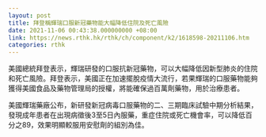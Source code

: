 ```yaml
---
layout: post
title: 拜登稱輝瑞口服新冠藥物能大幅降低住院及死亡風險
date: 2021-11-06 00:43:38.000000000 +08:00
link: https://news.rthk.hk/rthk/ch/component/k2/1618598-20211106.htm
categories: rthk
---
```


美國總統拜登表示，輝瑞研發的口服抗新冠藥物，可以大幅降低因新型肺炎的住院和死亡風險。拜登表示，美國正在加速擺脫疫情大流行，若果輝瑞的口服藥物能夠獲得美國食品及藥物管理局的授權，將能確保過百萬劑藥物，用於治療患者。

美國輝瑞藥廠公布，新研發新冠病毒口服藥物的二、三期臨床試驗中期分析結果，發現成年患者在出現病徵後3至5日內服藥，重症住院或死亡機會率，可以降低百分之89，效果明顯較服用安慰劑的組別為佳。
